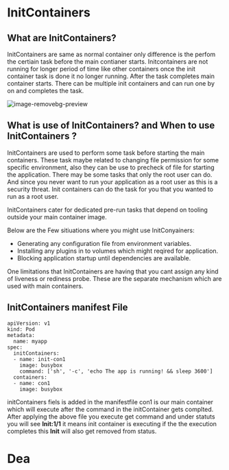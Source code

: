 # InitContainers

## What are InitContainers?

InitContainers are same as normal container only difference is the perfom the certiain task before the main contianer starts. Initcontainers are not running for longer period of time like other containers once the init container task is done it no longer running. After the task completes main container starts. There can be multiple init containers and can run one by on and completes the task.

![image-removebg-preview](https://user-images.githubusercontent.com/69069614/206639515-748ac96d-2b3f-444e-9c0d-fc1d5ceb4f90.png)


## What is use of InitContainers? and When to use InitContainers ?

InitContainers are used to perform some task before starting the main containers. These task maybe related to changing file permission for some specific environment, also they can be use to precheck of file for starting the application. There may be some tasks that only the root user can do. And since you never want to run your application as a root user as this is a security threat. Init containers can do the task for you that you wanted to run as a root user.

InitContainers cater for dedicated pre-run tasks that depend on tooling outside your main container image. 

Below are the Few sitiuations where you might use InitConyainers: 

- Generating any configuration file from environment variables.
- Installing any plugins in to volumes which might reqired for application.
- Blocking application startup until dependencies are available.

One limitations that InitContainers are having that you cant assign any kind of liveness or rediness probe. These are the separate mechanism which are used with main containers.

## InitContainers manifest File

```
apiVersion: v1
kind: Pod
metadata:
  name: myapp
spec:
  initContainers:
  - name: init-con1
    image: busybox
    command: ['sh', '-c', 'echo The app is running! && sleep 3600']
  containers:
  - name: con1
    image: busybox
 ```
 
initContainers fiels is added in the manifestfile con1 is our main container which will execute after the command in the initContainer gets complted. After applying the above file you execute get command and under statuts you will see **Init:1/1** it means init container is executing if the the execution completes this **Init** will also get removed from status.


# Dea
